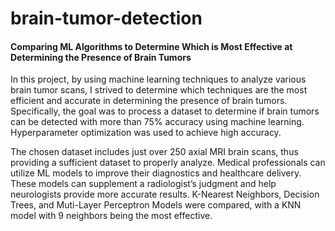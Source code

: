 # brain-tumor-detection
#### Comparing ML Algorithms to Determine Which is Most Effective at Determining the Presence of Brain Tumors


In this project, by using machine learning techniques to analyze various brain tumor scans, I strived to determine which techniques are the most efficient and accurate in determining the presence of brain tumors. Specifically, the goal was to process a dataset to determine if brain tumors can be detected with more than 75% accuracy using machine learning. Hyperparameter optimization was used to achieve high accuracy.

The chosen dataset includes just over 250 axial MRI brain scans, thus providing a sufficient dataset to properly analyze. Medical professionals can utilize ML models to improve their diagnostics and healthcare delivery. These models can supplement a radiologist’s judgment and help neurologists provide more accurate results. K-Nearest Neighbors, Decision Trees, and Muti-Layer Perceptron Models were compared, with a KNN model with 9 neighbors being the most effective. 


